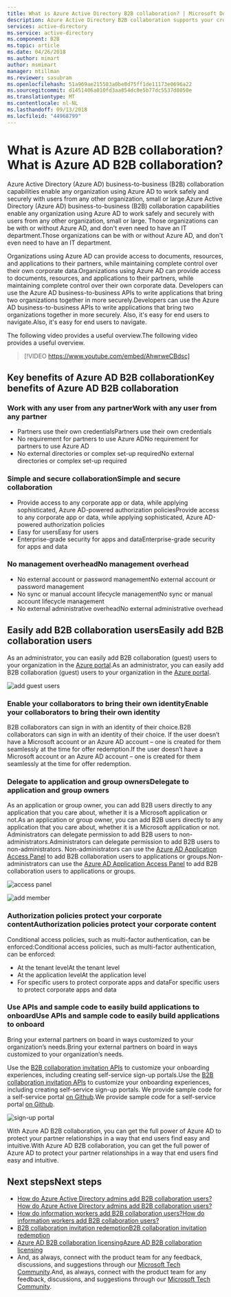 ```yaml
---
title: What is Azure Active Directory B2B collaboration? | Microsoft Docs
description: Azure Active Directory B2B collaboration supports your cross-company relationships by enabling business partners to selectively access your corporate applications.
services: active-directory
ms.service: active-directory
ms.component: B2B
ms.topic: article
ms.date: 04/26/2018
ms.author: mimart
author: msmimart
manager: mtillman
ms.reviewer: sasubram
ms.openlocfilehash: 51a969ae215583a0be8d75ff1de11173e0696a22
ms.sourcegitcommit: d1451406a010fd3aa854dc8e5b77dc5537d8050e
ms.translationtype: MT
ms.contentlocale: nl-NL
ms.lasthandoff: 09/13/2018
ms.locfileid: "44968799"
---
```

# <a name="what-is-azure-ad-b2b-collaboration"></a><span data-ttu-id="23efe-104">What is Azure AD B2B collaboration?</span><span class="sxs-lookup"><span data-stu-id="23efe-104">What is Azure AD B2B collaboration?</span></span>

<span data-ttu-id="23efe-105">Azure Active Directory (Azure AD) business-to-business (B2B) collaboration capabilities enable any organization using Azure AD to work safely and securely with users from any other organization, small or large.</span><span class="sxs-lookup"><span data-stu-id="23efe-105">Azure Active Directory (Azure AD) business-to-business (B2B) collaboration capabilities enable any organization using Azure AD to work safely and securely with users from any other organization, small or large.</span></span> <span data-ttu-id="23efe-106">Those organizations can be with or without Azure AD, and don't even need to have an IT department.</span><span class="sxs-lookup"><span data-stu-id="23efe-106">Those organizations can be with or without Azure AD, and don't even need to have an IT department.</span></span>

<span data-ttu-id="23efe-107">Organizations using Azure AD can provide access to documents, resources, and applications to their partners, while maintaining complete control over their own corporate data.</span><span class="sxs-lookup"><span data-stu-id="23efe-107">Organizations using Azure AD can provide access to documents, resources, and applications to their partners, while maintaining complete control over their own corporate data.</span></span> <span data-ttu-id="23efe-108">Developers can use the Azure AD business-to-business APIs to write applications that bring two organizations together in more securely.</span><span class="sxs-lookup"><span data-stu-id="23efe-108">Developers can use the Azure AD business-to-business APIs to write applications that bring two organizations together in more securely.</span></span> <span data-ttu-id="23efe-109">Also, it's easy for end users to navigate.</span><span class="sxs-lookup"><span data-stu-id="23efe-109">Also, it's easy for end users to navigate.</span></span>

<span data-ttu-id="23efe-110">The following video provides a useful overview.</span><span class="sxs-lookup"><span data-stu-id="23efe-110">The following video provides a useful overview.</span></span>
>[!VIDEO https://www.youtube.com/embed/AhwrweCBdsc]

## <a name="key-benefits-of-azure-ad-b2b-collaboration"></a><span data-ttu-id="23efe-111">Key benefits of Azure AD B2B collaboration</span><span class="sxs-lookup"><span data-stu-id="23efe-111">Key benefits of Azure AD B2B collaboration</span></span>

### <a name="work-with-any-user-from-any-partner"></a><span data-ttu-id="23efe-112">Work with any user from any partner</span><span class="sxs-lookup"><span data-stu-id="23efe-112">Work with any user from any partner</span></span>

- <span data-ttu-id="23efe-113">Partners use their own credentials</span><span class="sxs-lookup"><span data-stu-id="23efe-113">Partners use their own credentials</span></span>
- <span data-ttu-id="23efe-114">No requirement for partners to use Azure AD</span><span class="sxs-lookup"><span data-stu-id="23efe-114">No requirement for partners to use Azure AD</span></span>
- <span data-ttu-id="23efe-115">No external directories or complex set-up required</span><span class="sxs-lookup"><span data-stu-id="23efe-115">No external directories or complex set-up required</span></span>

### <a name="simple-and-secure-collaboration"></a><span data-ttu-id="23efe-116">Simple and secure collaboration</span><span class="sxs-lookup"><span data-stu-id="23efe-116">Simple and secure collaboration</span></span>

- <span data-ttu-id="23efe-117">Provide access to any corporate app or data, while applying sophisticated, Azure AD-powered authorization policies</span><span class="sxs-lookup"><span data-stu-id="23efe-117">Provide access to any corporate app or data, while applying sophisticated, Azure AD-powered authorization policies</span></span>
- <span data-ttu-id="23efe-118">Easy for users</span><span class="sxs-lookup"><span data-stu-id="23efe-118">Easy for users</span></span>
- <span data-ttu-id="23efe-119">Enterprise-grade security for apps and data</span><span class="sxs-lookup"><span data-stu-id="23efe-119">Enterprise-grade security for apps and data</span></span>

### <a name="no-management-overhead"></a><span data-ttu-id="23efe-120">No management overhead</span><span class="sxs-lookup"><span data-stu-id="23efe-120">No management overhead</span></span>

- <span data-ttu-id="23efe-121">No external account or password management</span><span class="sxs-lookup"><span data-stu-id="23efe-121">No external account or password management</span></span>
- <span data-ttu-id="23efe-122">No sync or manual account lifecycle management</span><span class="sxs-lookup"><span data-stu-id="23efe-122">No sync or manual account lifecycle management</span></span>
- <span data-ttu-id="23efe-123">No external administrative overhead</span><span class="sxs-lookup"><span data-stu-id="23efe-123">No external administrative overhead</span></span>

## <a name="easily-add-b2b-collaboration-users"></a><span data-ttu-id="23efe-124">Easily add B2B collaboration users</span><span class="sxs-lookup"><span data-stu-id="23efe-124">Easily add B2B collaboration users</span></span>

<span data-ttu-id="23efe-125">As an administrator, you can easily add B2B collaboration (guest) users to your organization in the [Azure portal](https://portal.azure.com).</span><span class="sxs-lookup"><span data-stu-id="23efe-125">As an administrator, you can easily add B2B collaboration (guest) users to your organization in the [Azure portal](https://portal.azure.com).</span></span>

![add guest users](media/what-is-b2b/adding-b2b-users-admin.png)

### <a name="enable-your-collaborators-to-bring-their-own-identity"></a><span data-ttu-id="23efe-127">Enable your collaborators to bring their own identity</span><span class="sxs-lookup"><span data-stu-id="23efe-127">Enable your collaborators to bring their own identity</span></span>

<span data-ttu-id="23efe-128">B2B collaborators can sign in with an identity of their choice.</span><span class="sxs-lookup"><span data-stu-id="23efe-128">B2B collaborators can sign in with an identity of their choice.</span></span> <span data-ttu-id="23efe-129">If the user doesn’t have a Microsoft account or an Azure AD account – one is created for them seamlessly at the time for offer redemption.</span><span class="sxs-lookup"><span data-stu-id="23efe-129">If the user doesn’t have a Microsoft account or an Azure AD account – one is created for them seamlessly at the time for offer redemption.</span></span>

### <a name="delegate-to-application-and-group-owners"></a><span data-ttu-id="23efe-130">Delegate to application and group owners</span><span class="sxs-lookup"><span data-stu-id="23efe-130">Delegate to application and group owners</span></span>

<span data-ttu-id="23efe-131">As an application or group owner, you can add B2B users directly to any application that you care about, whether it is a Microsoft application or not.</span><span class="sxs-lookup"><span data-stu-id="23efe-131">As an application or group owner, you can add B2B users directly to any application that you care about, whether it is a Microsoft application or not.</span></span> <span data-ttu-id="23efe-132">Administrators can delegate permission to add B2B users to non-administrators.</span><span class="sxs-lookup"><span data-stu-id="23efe-132">Administrators can delegate permission to add B2B users to non-administrators.</span></span> <span data-ttu-id="23efe-133">Non-administrators can use the [Azure AD Application Access Panel](https://myapps.microsoft.com) to add B2B collaboration users to applications or groups.</span><span class="sxs-lookup"><span data-stu-id="23efe-133">Non-administrators can use the [Azure AD Application Access Panel](https://myapps.microsoft.com) to add B2B collaboration users to applications or groups.</span></span>

![access panel](media/what-is-b2b/access-panel.png)

![add member](media/what-is-b2b/add-member.png)

### <a name="authorization-policies-protect-your-corporate-content"></a><span data-ttu-id="23efe-136">Authorization policies protect your corporate content</span><span class="sxs-lookup"><span data-stu-id="23efe-136">Authorization policies protect your corporate content</span></span>

<span data-ttu-id="23efe-137">Conditional access policies, such as multi-factor authentication, can be enforced:</span><span class="sxs-lookup"><span data-stu-id="23efe-137">Conditional access policies, such as multi-factor authentication, can be enforced:</span></span>
- <span data-ttu-id="23efe-138">At the tenant level</span><span class="sxs-lookup"><span data-stu-id="23efe-138">At the tenant level</span></span>
- <span data-ttu-id="23efe-139">At the application level</span><span class="sxs-lookup"><span data-stu-id="23efe-139">At the application level</span></span>
- <span data-ttu-id="23efe-140">For specific users to protect corporate apps and data</span><span class="sxs-lookup"><span data-stu-id="23efe-140">For specific users to protect corporate apps and data</span></span>

### <a name="use-apis-and-sample-code-to-easily-build-applications-to-onboard"></a><span data-ttu-id="23efe-141">Use APIs and sample code to easily build applications to onboard</span><span class="sxs-lookup"><span data-stu-id="23efe-141">Use APIs and sample code to easily build applications to onboard</span></span>

<span data-ttu-id="23efe-142">Bring your external partners on board in ways customized to your organization’s needs.</span><span class="sxs-lookup"><span data-stu-id="23efe-142">Bring your external partners on board in ways customized to your organization’s needs.</span></span>

<span data-ttu-id="23efe-143">Use the [B2B collaboration invitation APIs](https://developer.microsoft.com/graph/docs/api-reference/v1.0/resources/invitation) to customize your onboarding experiences, including creating self-service sign-up portals.</span><span class="sxs-lookup"><span data-stu-id="23efe-143">Use the [B2B collaboration invitation APIs](https://developer.microsoft.com/graph/docs/api-reference/v1.0/resources/invitation) to customize your onboarding experiences, including creating self-service sign-up portals.</span></span> <span data-ttu-id="23efe-144">We provide sample code for a self-service portal [on Github](https://github.com/Azure/active-directory-dotnet-graphapi-b2bportal-web).</span><span class="sxs-lookup"><span data-stu-id="23efe-144">We provide sample code for a self-service portal [on Github](https://github.com/Azure/active-directory-dotnet-graphapi-b2bportal-web).</span></span>

![sign-up portal](media/what-is-b2b/sign-up-portal.png)

<span data-ttu-id="23efe-146">With Azure AD B2B collaboration, you can get the full power of Azure AD to protect your partner relationships in a way that end users find easy and intuitive.</span><span class="sxs-lookup"><span data-stu-id="23efe-146">With Azure AD B2B collaboration, you can get the full power of Azure AD to protect your partner relationships in a way that end users find easy and intuitive.</span></span>

## <a name="next-steps"></a><span data-ttu-id="23efe-147">Next steps</span><span class="sxs-lookup"><span data-stu-id="23efe-147">Next steps</span></span>

- [<span data-ttu-id="23efe-148">How do Azure Active Directory admins add B2B collaboration users?</span><span class="sxs-lookup"><span data-stu-id="23efe-148">How do Azure Active Directory admins add B2B collaboration users?</span></span>](add-users-administrator.md)
- [<span data-ttu-id="23efe-149">How do information workers add B2B collaboration users?</span><span class="sxs-lookup"><span data-stu-id="23efe-149">How do information workers add B2B collaboration users?</span></span>](add-users-information-worker.md)
- [<span data-ttu-id="23efe-150">B2B collaboration invitation redemption</span><span class="sxs-lookup"><span data-stu-id="23efe-150">B2B collaboration invitation redemption</span></span>](redemption-experience.md)
- [<span data-ttu-id="23efe-151">Azure AD B2B collaboration licensing</span><span class="sxs-lookup"><span data-stu-id="23efe-151">Azure AD B2B collaboration licensing</span></span>](licensing-guidance.md)
- <span data-ttu-id="23efe-152">And, as always, connect with the product team for any feedback, discussions, and suggestions through our [Microsoft Tech Community](https://techcommunity.microsoft.com/t5/Azure-Active-Directory-B2B/bd-p/AzureAD_B2b).</span><span class="sxs-lookup"><span data-stu-id="23efe-152">And, as always, connect with the product team for any feedback, discussions, and suggestions through our [Microsoft Tech Community](https://techcommunity.microsoft.com/t5/Azure-Active-Directory-B2B/bd-p/AzureAD_B2b).</span></span>